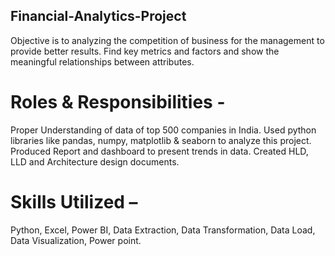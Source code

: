 ## Financial-Analytics-Project
  Objective is to analyzing the competition of business for the management to provide better results.  Find key metrics and factors and show the meaningful relationships   between attributes. 
# Roles & Responsibilities -
   Proper Understanding of data of top 500 companies in India.
   Used python libraries like pandas, numpy, matplotlib & seaborn to analyze this project.
   Produced Report and dashboard to present trends in data. 
   Created HLD, LLD and Architecture design documents. 
# Skills Utilized – 
  Python, Excel, Power BI, Data Extraction, Data Transformation, Data Load, Data Visualization, Power point.
